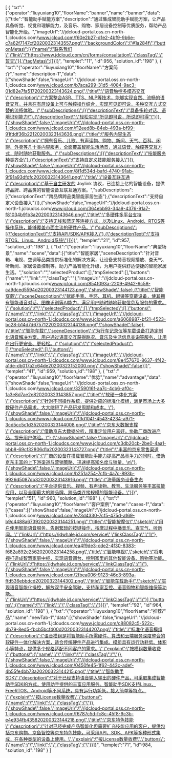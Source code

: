 [
	{
		"txt":"{\"operator\":\"liuyuxiang10\",\"floorName\":\"banner\",\"name\":\"banner\",\"data\":[{\"title\":\"智能助手赋能方案\",\"description\":\"通过集成智能助手赋能方案，让产品具备听觉、视觉和理解能力，及音乐、购物、家居设备控制等优质服务，帮助产品智能化升级。\",\"imageUrl\":\"//jdcloud-portal.oss.cn-north-1.jcloudcs.com/www.jcloud.com/f60e2b27-d1e2-4bf9-9b6e-c7a62f7147cf20200323143557.png\",\"backgroundColor\":\"#1a284f\",\"buttonMetas\":[{\"name\":\"联系我们\",\"link\":\"https://www.jdcloud.com/cn/forms/consultation\",\"classTag\":\"暂无\"}],\"tagMetas\":[]}]}",
		"templet":"11",
		"id":956,
		"solution_id":"198"
	},
	{
		"txt":"{\"operator\":\"liuyuxiang10\",\"floorName\":\"方案简介\",\"name\":\"description-1\",\"data\":[{\"showShade\":false,\"imageUrl\":\"//jdcloud-portal.oss.cn-north-1.jcloudcs.com/www.jcloud.com/b7aca299-31d5-4084-9ac3-01d82e7fa51720200323143624.png\",\"title\":\"语音触控多模态交互\",\"description\":\"方案整合ASR、TTS、NLP等技术，能够实现自然、流畅的语音交互。并且在有屏设备上可与触控操作结合，实现可见即可说，多种交互方式交替的流畅体验。\",\"subDescriptions\":[{\"descriptionText\":\"具备多轮对话、语境识别能力\"},{\"descriptionText\":\"轻松实现“所见即可说，所说即可得”\"}]},{\"showShade\":false,\"imageUrl\":\"//jdcloud-portal.oss.cn-north-1.jcloudcs.com/www.jcloud.com/f12eed8b-84eb-493a-bf99-91fddf36b22120200323143636.png\",\"title\":\"服务内容生态\",\"description\":\"拥有音乐、儿歌、有声读物、购物、新闻、天气、百科、闲聊、外卖等几十类内容服务，全面覆盖智能生活场景，通过语音、触控等交互方式，随时随地获取服务。\",\"subDescriptions\":[{\"descriptionText\":\"技能服务种类齐全\"},{\"descriptionText\":\"支持自定义技能服务接入\"}]},{\"showShade\":false,\"imageUrl\":\"//jdcloud-portal.oss.cn-north-1.jcloudcs.com/www.jcloud.com/8f1d534d-bafd-4740-91ab-9f91a93dfdfc20200323143641.png\",\"title\":\"设备互联互通\",\"description\":\"基于自主研发的 Joylink 协议，已连接上亿的智能设备，提供跨品牌、跨品类的智能设备互联互通方案。\",\"subDescriptions\":[{\"descriptionText\":\"跨品牌跨品类智能家居生态\"},{\"descriptionText\":\"支持自定义设备接入\"}]},{\"showShade\":false,\"imageUrl\":\"//jdcloud-portal.oss.cn-north-1.jcloudcs.com/www.jcloud.com/364ebb93-34a9-4376-91a7-f81034b91b3a20200323143646.png\",\"title\":\"多硬件多平台支持\",\"description\":\"支持无线和蓝牙等连接方式，以及Linux、Android、RTOS等操作系统，能够覆盖市面主流的硬件产品。\",\"subDescriptions\":[{\"descriptionText\":\"支持API/SDK/APK接入\"},{\"descriptionText\":\"支持RTOS、Linux、Android系统\"}]}]}",
		"templet":"21",
		"id":957,
		"solution_id":"198"
	},
	{
		"txt":"{\"operator\":\"liuyuxiang10\",\"floorName\":\"典型场景\",\"name\":\"scene\",\"data\":[{\"title\":\"智能家居\",\"sceneDescription\":\"针对音箱、电视、空调等品类提供标准化的解决方案，让设备支持音视频播放、查天气、听新闻、家居设备控制等，助力产品智能化升级，为用户提供舒适便捷的智能家居生活。\",\"solution\":\"\",\"selectedProduct\":[],\"tmpSelected\":[],\"buttons\":{\"name\":\"\",\"link\":\"\",\"classTag\":\"\"},\"imageUrl\":\"//jdcloud-portal.oss.cn-north-1.jcloudcs.com/www.jcloud.com/854f093a-2209-4942-9c58-ca9dced5594d20200323144123.png\",\"showShade\":false},{\"title\":\"智能穿戴\",\"sceneDescription\":\"赋能手表、手环、耳机、眼镜等穿戴设备，使其拥有智能语音对话、图像识别等AI能力，满足用户随时随地获取信息及服务的需求。\",\"solution\":\"\",\"selectedProduct\":[],\"tmpSelected\":[],\"buttons\":{\"name\":\"\",\"link\":\"\",\"classTag\":\"\"},\"imageUrl\":\"//jdcloud-portal.oss.cn-north-1.jcloudcs.com/www.jcloud.com/a6068987-bf21-4523-bc28-b14d7d67571220200323144136.png\",\"showShade\":false},{\"title\":\"智能车载\",\"sceneDescription\":\"为行车记录仪等车载设备打造定制化语音解决方案，用户通过语音交互获得路况、音乐及生活信息查询等服务，让用户出行更安全、更轻松。\",\"solution\":\"\",\"selectedProduct\":[],\"tmpSelected\":[],\"buttons\":{\"name\":\"\",\"link\":\"\",\"classTag\":\"\"},\"imageUrl\":\"//jdcloud-portal.oss.cn-north-1.jcloudcs.com/www.jcloud.com/8e457670-8637-4f42-a1de-db017a2c64de20200323152000.png\",\"showShade\":false}]}",
		"templet":"41",
		"id":959,
		"solution_id":"198"
	},
	{
		"txt":"{\"operator\":\"liuyuxiang10\",\"floorName\":\"优势\",\"name\":\"advantage\",\"data\":[{\"showShade\":false,\"imageUrl\":\"//jdcloud-portal.oss.cn-north-1.jcloudcs.com/www.jcloud.com/3259016f-aa7c-4cb6-af0c-1a3e8d7ae2e820200323143857.png\",\"title\":\"软硬一体化方案\",\"description\":\"针对不同操作系统，提供对应的标准化模组，满足市场上大多数硬件产品需求，大大缩短了产品研发周期和成本。\"},{\"showShade\":false,\"imageUrl\":\"//jdcloud-portal.oss.cn-north-1.jcloudcs.com/www.jcloud.com/2f3d1041-4543-4234-a971-3cd5cc5c1d3520200323144008.png\",\"title\":\"京东大数据支撑\",\"description\":\"借助京东大数据分析，精准定位用户喜好，协助厂商改进产品，提升用户体验。\"},{\"showShade\":false,\"imageUrl\":\"//jdcloud-portal.oss.cn-north-1.jcloudcs.com/www.jcloud.com/c3db20cb-2be0-4aa1-bbb8-69cf32806d1a20200323143727.png\",\"title\":\"丰富的京东零售渠道\",\"description\":\"厂商的设备在搭载智能助手能力提高产品竞争力的同时，借助京东丰富的上下游渠道与营销策略，迅速提高知名度与销量。\n\"},{\"showShade\":false,\"imageUrl\":\"//jdcloud-portal.oss.cn-north-1.jcloudcs.com/www.jcloud.com/b251a254-7cfb-4a7c-893b-9926d5087db320200323143916.png\",\"title\":\"海量服务设备生态\",\"description\":\"平台提供音乐、视频、有声读物、教育、生活服务等丰富技能应用，以及全国最大的跨品牌、跨品类连接规模的智能设备。\"}]}",
		"templet":"51",
		"id":960,
		"solution_id":"198"
	},
	{
		"txt":"{\"operator\":\"liuyuxiang10\",\"floorName\":\"客户案例\",\"name\":\"cases-1\",\"data\":[{\"cases\":[{\"showShade\":false,\"imageUrl\":\"//jdcloud-portal.oss.cn-north-1.jcloudcs.com/www.jcloud.com/e73d4330-7cf5-475d-a169-b9c4488a673920200323144251.png\",\"title\":\"智能按摩仪\",\"sketch\":\"用户使用智能语音服务，告别繁琐的按键操作，按摩过程中播音乐、查天气、听新闻。\",\"linkUrl\":\"https://jdwhale.jd.com/service\",\"linkClassTag\":\"1\"},{\"showShade\":false,\"imageUrl\":\"//jdcloud-portal.oss.cn-north-1.jcloudcs.com/www.jcloud.com/ea4f9de3-cde2-4f30-8383-f682a892c25620200323144258.png\",\"title\":\"智能电视\",\"sketch\":\"将电视打造成智慧家庭中枢，实现语音调台、控制家里的其他智能设备、购物等功能。\",\"linkUrl\":\"https://jdwhale.jd.com/service\",\"linkClassTag\":\"1\"},{\"showShade\":false,\"imageUrl\":\"//jdcloud-portal.oss.cn-north-1.jcloudcs.com/www.jcloud.com/2fbea006-9123-46c3-893a-ffd536ebbdcd20200323144302.png\",\"title\":\"智能车载助手\",\"sketch\":\"实现语音智能化操控，解放双手安全驾驶，支持车家互控、语音购物和智能维保等功能。\",\"linkUrl\":\"https://jdwhale.jd.com/service\",\"linkClassTag\":\"1\"}],\"buttons\":{\"name\":\"\",\"link\":\"\",\"classTag\":\"\"}}]}",
		"templet":"92",
		"id":964,
		"solution_id":"198"
	},
	{
		"txt":"{\"operator\":\"liuyuxiang10\",\"floorName\":\"推荐产品\",\"name\":\"newTab-1\",\"data\":[{\"showShade\":false,\"imageUrl\":\"//jdcloud-portal.oss.cn-north-1.jcloudcs.com/www.jcloud.com/c88082c5-522c-4b79-8ed5-fbcb5bcf400d20200323144207.png\",\"title\":\"标准化语音模组\",\"description\":\"语音模组是将智能助手所需硬件、算法和云端服务深度整合的软硬件一体化解决方案，适合传统硬件产品进行集成。模组具有运行功耗低、体积小等特点，提供多个规格适配不同客户的需求。\",\"explain\":\"按模组数量收费\",\"buttons\":{\"name\":\"\",\"link\":\"\",\"classTag\":\"\"}},{\"showShade\":false,\"imageUrl\":\"//jdcloud-portal.oss.cn-north-1.jcloudcs.com/www.jcloud.com/0450fe45-1f62-443c-adef-4b55fe4bb73a20200323144215.png\",\"title\":\"智能助手SDK\",\"description\":\"对于已经支持语音输入输出的硬件产品，可采取集成智能助手SDK的方式，使用助手提供的丰富应用服务。智能助手SDK支持Linux、FreeRTOS、Android等不同系统，具有运行功耗低，接入简单等特点。\",\"explain\":\"按License数量收费\",\"buttons\":{\"name\":\"\",\"link\":\"\",\"classTag\":\"\"}},{\"showShade\":false,\"imageUrl\":\"//jdcloud-portal.oss.cn-north-1.jcloudcs.com/www.jcloud.com/f6787c5d-fc8c-45f8-9c3b-e4e934fb435820200323144218.png\",\"title\":\"京东特色技能\",\"description\":\"针对已经完成产品智能化但需要扩充技能应用的客户，提供包括京东购物、京鱼智控等京东特色技能，可采用API、SDK、APK等多种形式集成，在各种类型的设备上使用。\",\"explain\":\"按License数量收费\",\"buttons\":{\"name\":\"\",\"link\":\"\",\"classTag\":\"\"}}]}",
		"templet":"71",
		"id":984,
		"solution_id":"198"
	}
]